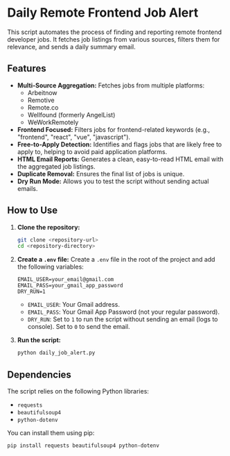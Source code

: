 # Daily Remote Frontend Job Alert

This script automates the process of finding and reporting remote frontend developer jobs. It fetches job listings from various sources, filters them for relevance, and sends a daily summary email.

## Features

- **Multi-Source Aggregation:** Fetches jobs from multiple platforms:
    - Arbeitnow
    - Remotive
    - Remote.co
    - Wellfound (formerly AngelList)
    - WeWorkRemotely
- **Frontend Focused:** Filters jobs for frontend-related keywords (e.g., "frontend", "react", "vue", "javascript").
- **Free-to-Apply Detection:**  Identifies and flags jobs that are likely free to apply to, helping to avoid paid application platforms.
- **HTML Email Reports:** Generates a clean, easy-to-read HTML email with the aggregated job listings.
- **Duplicate Removal:** Ensures the final list of jobs is unique.
- **Dry Run Mode:** Allows you to test the script without sending actual emails.

## How to Use

1.  **Clone the repository:**
    ```bash
    git clone <repository-url>
    cd <repository-directory>
    ```

3.  **Create a `.env` file:**
    Create a `.env` file in the root of the project and add the following variables:
    ```
    EMAIL_USER=your_email@gmail.com
    EMAIL_PASS=your_gmail_app_password
    DRY_RUN=1
    ```
    - `EMAIL_USER`: Your Gmail address.
    - `EMAIL_PASS`: Your Gmail App Password (not your regular password).
    - `DRY_RUN`: Set to `1` to run the script without sending an email (logs to console). Set to `0` to send the email.

4.  **Run the script:**
    ```bash
    python daily_job_alert.py
    ```

## Dependencies

The script relies on the following Python libraries:

- `requests`
- `beautifulsoup4`
- `python-dotenv`

You can install them using pip:
```bash
pip install requests beautifulsoup4 python-dotenv
```
